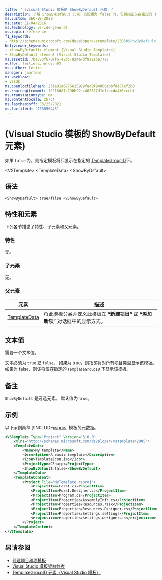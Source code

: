 ```yaml
---
title: " (Visual Studio 模板的 ShowByDefault 元素) "
description: 了解 ShowByDefault 元素，当设置为 false 时，它将指定仅在指定的 TemplateGroupID 下显示模板。
ms.custom: SEO-VS-2020
ms.date: 11/04/2016
ms.technology: vs-ide-general
ms.topic: reference
f1_keywords:
- http://schemas.microsoft.com/developer/vstemplate/2005#ShowByDefault
helpviewer_keywords:
- <ShowByDefault> element [Visual Studio Templates]
- ShowByDefault element [Visual Studio Templates]
ms.assetid: 7be783f6-0ef6-42bc-924a-df9a2eba7781
author: leslierichardson95
ms.author: lerich
manager: jmartens
ms.workload:
- vssdk
ms.openlocfilehash: 25ba91a6276615929fed9494000abbfde07ef2b8
ms.sourcegitcommit: f2916d8fd296b92cc402597d1d1eecda4f6cccbf
ms.translationtype: MT
ms.contentlocale: zh-CN
ms.lasthandoff: 03/25/2021
ms.locfileid: "105056423"
---
```

# <a name="showbydefault-element-visual-studio-templates"></a> (Visual Studio 模板的 ShowByDefault 元素) 
如果 `false` 为，则指定模板将只显示在指定的 [TemplateGroupID](../extensibility/templategroupid-element-visual-studio-templates.md)下。

 \<VSTemplate> \<TemplateData>
 \<ShowByDefault>

## <a name="syntax"></a>语法

```
<ShowByDefault> true/false </ShowByDefault>
```

## <a name="attributes-and-elements"></a>特性和元素
 下列各节描述了特性、子元素和父元素。

### <a name="attributes"></a>特性
 无。

### <a name="child-elements"></a>子元素
 无。

### <a name="parent-elements"></a>父元素

|元素|描述|
|-------------|-----------------|
|[TemplateData](../extensibility/templatedata-element-visual-studio-templates.md)|将此模板分类并定义此模板在 **“新建项目”** 或 **“添加新项”** 对话框中的显示方式。|

## <a name="text-value"></a>文本值
 需要一个文本值。

 文本必须为 `true` 或 `false`。 如果为 true，则指定将对所有项目类型显示该模板。 如果为 false，则该将仅在指定的 `TemplateGroupID` 下显示该模板。

## <a name="remarks"></a>备注
 `ShowByDefault` 是可选元素。 默认值为 `true`。

## <a name="example"></a>示例
 以下示例阐释 [!INCLUDE[csprcs](../data-tools/includes/csprcs_md.md)] 模板的元数据。

```xml
<VSTemplate Type="Project" Version="3.0.0"
    xmlns="http://schemas.microsoft.com/developer/vstemplate/2005">
    <TemplateData>
        <Name>My template</Name>
        <Description>A basic template</Description>
        <Icon>TemplateIcon.ico</Icon>
        <ProjectType>CSharp</ProjectType>
        <ShowByDefault>false</ShowByDefault>
    </TemplateData>
    <TemplateContent>
        <Project File="MyTemplate.csproj">
            <ProjectItem>Form1.cs<ProjectItem>
            <ProjectItem>Form1.Designer.cs</ProjectItem>
            <ProjectItem>Program.cs</ProjectItem>
            <ProjectItem>Properties\AssemblyInfo.cs</ProjectItem>
            <ProjectItem>Properties\Resources.resx</ProjectItem>
            <ProjectItem>Properties\Resources.Designer.cs</ProjectItem>
            <ProjectItem>Properties\Settings.settings</ProjectItem>
            <ProjectItem>Properties\Settings.Designer.cs</ProjectItem>
        </Project>
    </TemplateContent>
</VSTemplate>
```

## <a name="see-also"></a>另请参阅
- [创建项目和项模板](../ide/creating-project-and-item-templates.md)
- [Visual Studio 模板架构参考](../extensibility/visual-studio-template-schema-reference.md)
- [TemplateGroupID 元素（Visual Studio 模板）](../extensibility/templategroupid-element-visual-studio-templates.md)

